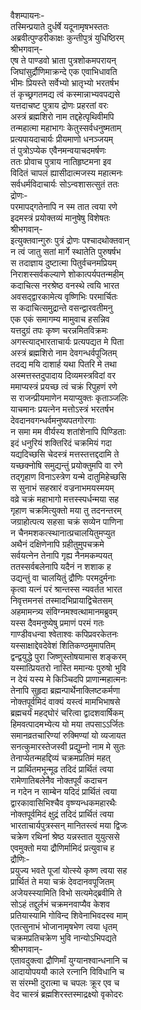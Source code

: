 वैशम्पायनः-  
तस्मिन्प्रयाते दुर्धर्षे यदूनामृषभस्ततः  
अब्रवीत्पुण्डरीकाक्षः कुन्तीपुत्रं युधिष्ठिरम्  
श्रीभगवान्-  
एष ते पाण्डवो भ्राता पुत्रशोकमपरायन्  
जिघांसुर्द्रौणिमाक्रन्दे एक एवाभिधावति  
भीमः प्रियस्ते सर्वेभ्यो भ्रातृभ्यो भरतर्षभ  
तं कृच्छ्रगतमद्य त्वं कस्मान्नाभ्यवपद्यसे  
यत्तदाचष्ट पुत्राय द्रोणः प्रहरतां वरः  
अस्त्रं ब्रह्मशिरो नाम तद्दहेत्पृथिवीमपि  
तन्महात्मा महाभागः केतुस्सर्वधनुष्मताम्  
प्रत्यपायदाचार्यः प्रीयमाणो धनञ्जयम्  
तं पुत्रोऽप्येक एवैनमन्वयाचदमर्षणः  
ततः प्रोवाच पुत्राय नातिहृष्टमना इव  
विदितं चापलं ह्यासीदात्मजस्य महात्मनः  
सर्वधर्मविदाचार्यः सोऽन्वशासत्सुतं ततः  
द्रोणः-  
परमापद्गतेनापि न स्म तात त्वया रणे  
इदमस्त्रं प्रयोक्तव्यं मानुषेषु विशेषतः  
श्रीभगवान्-  
इत्युक्तवान्गुरुः पुत्रं द्रोणः पश्चादथोक्तवान्  
न त्वं जातु सतां मार्गे स्थातेति पुरुषर्षभ  
स तदाज्ञाय दुष्टात्मा पितुर्वचनमप्रियम्  
निराशस्सर्वकल्याणे शोकात्पर्यपतन्महीम्  
कदाचित्स नरश्रेष्ठ वनस्थे त्वयि भारत  
अवसद्द्वारकामेत्य वृष्णिभिः परमार्चितः  
स कदाचित्समुद्रान्ते वसन्द्वारवतीमनु  
एक एकं समागम्य मामुवाच हसन्निव  
यत्तदुग्रं तपः कृष्ण चरन्नमितविक्रमः  
अगस्त्याद्भारताचार्यः प्रत्यपद्यत मे पिता  
अस्त्रं ब्रह्मशिरो नाम देवगन्धर्वपूजितम्  
तदद्य मयि दाशार्ह यथा पितरि मे तथा  
अस्मत्तस्तदुपादाय दिव्यमस्त्रविदां वर  
ममाप्यस्त्रं प्रयच्छ त्वं चक्रं रिपुहणं रणे  
स राजन्प्रीयमाणेन मयाप्युक्तः कृताञ्जलिः  
याचमानः प्रयत्नेन मत्तोऽस्त्रं भरतर्षभ  
देवदानवगन्धर्वमनुष्यपतगोरगाः  
न समा मम वीर्यस्य शतांशेनापि पिण्डिताः  
इदं धनुरियं शक्तिरिदं चक्रमियं गदा  
यद्यदिच्छसि चेदस्त्रं मत्तस्तत्तद्ददामि ते  
यच्छक्नोषि समुद्यन्तुं प्रयोक्तुमपि वा रणे  
तद्गृहाण विनाऽस्त्रेण यन्मे दातुमिहेच्छसि  
स सुनाभं सहस्रारं वज्रनाभमयस्मयम्  
वव्रे चक्रं महाभागो मत्तस्स्पर्धन्मया सह  
गृहाण चक्रमित्युक्तो मया तु तदनन्तरम्  
जग्राहोत्पत्य सहसा चक्रं सव्येन पाणिना  
न चैनमशकत्स्थानात्प्रचालयितुमप्युत  
अथैनं दक्षिणेनापि ग्रहीतुमुपचक्रमे  
सर्वयत्नेन तेनापि गृह्य नैनमकम्पयत्  
ततस्सर्वबलेनापि यदैनं न शशाक ह  
उद्यन्तुं वा चालयितुं द्रौणिः परमदुर्मनाः  
कृत्वा यत्नं परं श्रान्तस्स न्यवर्तत भारत  
निवृत्तमनसं तस्मादभिप्रायाद्विचेतसम्  
अहमामन्त्र्य संविग्नमश्वत्थामानमब्रुवम्  
यस्स दैवमनुष्येषु प्रमाणं परमं गतः  
गाण्डीवधन्वा श्वेताश्वः कपिप्रवरकेतनः  
यस्साक्षाद्देवदेवेशं शितिकण्ठमुमापतिम्  
द्वन्द्वयुद्धे पुरा जिष्णुस्तोषयामास शङ्करम्  
यस्मात्प्रियतरो नास्ति ममान्यः पुरुषो भुवि  
न देयं यस्य मे किञ्चिदपि प्राणान्महात्मनः  
तेनापि सुहृदा ब्रह्मन्पार्थेनाक्लिष्टकर्मणा  
नोक्तपूर्वमिदं वाक्यं यस्त्वं मामभिभाषसे  
ब्रह्मचर्यं महद्घोरं चरित्वा द्वादशवार्षिकम्  
हिमवत्पादमभ्येत्य यो मया तपसाऽऽर्जितः  
समानव्रतचारिण्यां रुक्मिण्यां यो व्यजायत  
सनत्कुमारस्तेजस्वी प्रद्युम्नो नाम मे सुतः  
तेनाप्येतन्महद्दिव्यं चक्रमप्रतिमं महत्  
न प्रार्थितमभून्मूढ तदिदं प्रार्थितं त्वया  
रामेणातिबलेनैव नोक्तपूर्वं कदाचन  
न गदेन न साम्बेन यदिदं प्रार्थितं त्वया  
द्वारकावासिभिश्चैव वृष्ण्यन्धकमहारथैः  
नोक्तपूर्वमिदं क्षुद्रं तदिदं प्रार्थितं त्वया  
भारताचार्यपुत्रस्सन् मानितस्त्वं मया द्विजः  
चक्रेण रथिनां श्रेष्ठ यन्नस्तात युयुत्ससे  
एवमुक्तो मया द्रौणिर्मामिदं प्रत्युवाच ह  
द्रौणिः-  
प्रयुज्य भवते पूजां योत्स्ये कृष्ण त्वया सह  
प्रार्थितं ते मया चक्रं देवदानवपूजितम्  
अजेयस्स्यामिति विभो सत्यमेद्ब्रवीमि ते  
सोऽहं तद्दुर्लभं चक्रमनवाप्यैव केशव  
प्रतियास्यामि गोविन्द शिवेनाभिवदस्व माम्  
एतत्सुनाभं भोजानामृषभेण त्वया धृतम्  
चक्रमप्रतिचक्रेण भुवि नान्योऽभिपद्यते  
श्रीभगवान्-  
एतावदुक्त्वा द्रौणिर्मां युग्यानश्वान्धनानि च  
आदायोपययौ काले रत्नानि विविधानि च  
स संरम्भी दुरात्मा च चपलः क्रूर एव च  
वेद चास्त्रं ब्रह्मशिरस्तस्माद्रक्ष्यो वृकोदरः  
